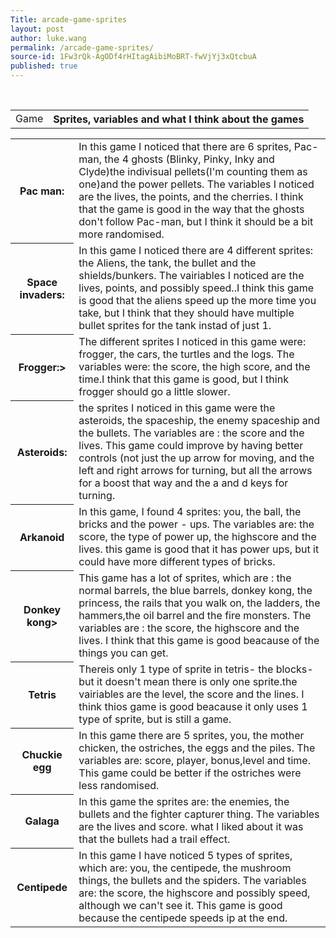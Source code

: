 ```yaml
---
Title: arcade-game-sprites
layout: post
author: luke.wang
permalink: /arcade-game-sprites/
source-id: 1Fw3rQk-AgODf4rHItagAibiMoBRT-fwVjYj3xQtcbuA
published: true
---
```

<table>
  <tr>
  <td>   Game   </td><th>     Sprites, variables and what I think about the games    </th>
      </tr>
</table>

<table>
<tr><th>Pac man:</th>
<td>In this game I noticed that there are 6 sprites, Pac-man, the 4 ghosts 
(Blinky, Pinky, Inky and Clyde)the indivisual pellets(I'm counting them as one)and the power pellets.
The variables I noticed are the lives, the points, and the cherries. I think that the game is good in the way that
the ghosts don't follow Pac-man, but I think it should be a bit more randomised.
</tr>
<tr><th>Space invaders:</th>
<td>In this game I noticed there are 4 different sprites: the Aliens, the tank, the bullet and the shields/bunkers.
The vairiables I noticed are the lives, points, and possibly speed..I think this game is good that the aliens speed up the more time you take,
but I think that they should have multiple bullet sprites for the tank instad of just 1.</td></tr>
<tr><th>Frogger:></th>
<td>The different sprites I noticed in this game were: frogger, the cars, the turtles and the logs. The variables were:
the score, the high score, and the time.I think that this game is good, but I think frogger should go a little slower.</td></tr>
<tr><th>Asteroids:</th>
<td>the sprites I noticed in this game were the asteroids, the spaceship, the enemy spaceship and the bullets.
The variables are : the score and the lives. This game could improve by having better controls (not just the up arrow for 
moving, and the left and right arrows for turning, but all the arrows for a boost that way and the a and d keys for turning.</td></tr>
<tr><th> Arkanoid </th>
<td> In this game, I found 4 sprites: you, the ball, the bricks and the power - ups. The variables are: the score, the type of power up,
the highscore and the lives. this game is good that it has power ups, but it could have more different types of bricks.</td></tr>
<tr><th>Donkey kong></th>
<td>This game has a lot of sprites, which are : the normal barrels, the blue barrels, donkey kong, the princess, the rails
that you walk on, the ladders, the hammers,the oil barrel and the fire monsters. The variables are : the score, the highscore and the lives.
I think that this game is good beacause of the things you can get.</td></tr>
<tr><th>Tetris</th>
<td>Thereis only 1 type of sprite in tetris- the blocks- but it doesn't mean there is only one sprite.the vairiables are the level, the score
and the lines. I think thios game is good beacause it only uses 1 type of sprite, but is still a game.</td></tr>
<tr><th>Chuckie egg</th>
<td>In this game there are 5 sprites, you, the mother chicken, the ostriches, the eggs and the piles. The variables are: score, player, bonus,level
and time. This game could be better if the ostriches were less randomised.</td></tr>
<tr><th>Galaga</th>
<td> In this game the sprites are: the enemies, the bullets and the fighter capturer thing. The variables are the lives and score.
what I liked about it was that the bullets had a trail effect.</td></tr>
<tr><th>Centipede</th>
<td> In this game I have noticed 5 types of sprites, which are: you, the centipede, the mushroom things, the bullets and the spiders.
The variables are: the score, the highscore and possibly speed, although we can't see it. This game is good because the centipede speeds
ip at the end.</td></tr>
